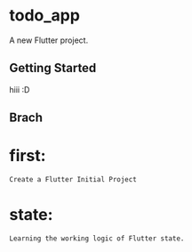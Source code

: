 # todo_app

A new Flutter project.

## Getting Started

hiii :D

## Brach

# first:

    Create a Flutter Initial Project

# state:

    Learning the working logic of Flutter state.

